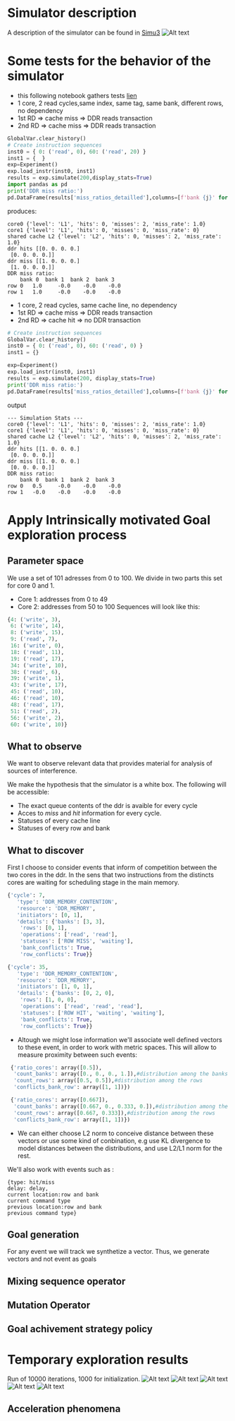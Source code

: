 # Simulator description
A description of the simulator can be found in [Simu3](https://github.com/Ludoviccccc/Simu3)
![Alt text](illustrations/simulator_new.png)
# Some tests for the behavior of the simulator

* this following notebook gathers tests [lien](test_simulator.ipynb)
* 1 core, 2 read cycles,same index, same tag, same bank, different rows, no dependency
* 1st RD => cache miss => DDR reads transaction 
* 2nd RD => cache miss => DDR reads transaction 
```python
GlobalVar.clear_history()
# Create instruction sequences
inst0 = { 0: ('read', 0), 60: ('read', 20) }
inst1 = {  }
exp=Experiment()
exp.load_instr(inst0, inst1)
results = exp.simulate(200,display_stats=True)
import pandas as pd
print('DDR miss ratio:')
pd.DataFrame(results['miss_ratios_detailled'],columns=[f'bank {j}' for j in range(4)],index = [f'row {j}' for j in range(2)])
```
produces:
```
core0 {'level': 'L1', 'hits': 0, 'misses': 2, 'miss_rate': 1.0}
core1 {'level': 'L1', 'hits': 0, 'misses': 0, 'miss_rate': 0}
shared cache L2 {'level': 'L2', 'hits': 0, 'misses': 2, 'miss_rate': 1.0}
ddr hits [[0. 0. 0. 0.]
 [0. 0. 0. 0.]]
ddr miss [[1. 0. 0. 0.]
 [1. 0. 0. 0.]]
DDR miss ratio:
	bank 0 	bank 1 	bank 2 	bank 3
row 0 	1.0 	-0.0 	-0.0 	-0.0
row 1 	1.0 	-0.0 	-0.0 	-0.0
```

* 1 core, 2 read cycles, same cache line, no dependency
* 1st RD => cache miss => DDR reads transaction 
* 2nd RD => cache hit => no DDR transaction
```python
# Create instruction sequences
GlobalVar.clear_history()
inst0 = { 0: ('read', 0), 60: ('read', 0) }
inst1 = {}

exp=Experiment()
exp.load_instr(inst0, inst1)
results = exp.simulate(200, display_stats=True)
print('DDR miss ratio:')
pd.DataFrame(results['miss_ratios_detailled'],columns=[f'bank {j}' for j in range(4)],index = [f'row {j}' for j in range(2)])
```
output
```
--- Simulation Stats ---
core0 {'level': 'L1', 'hits': 0, 'misses': 2, 'miss_rate': 1.0}
core1 {'level': 'L1', 'hits': 0, 'misses': 0, 'miss_rate': 0}
shared cache L2 {'level': 'L2', 'hits': 0, 'misses': 2, 'miss_rate': 1.0}
ddr hits [[1. 0. 0. 0.]
 [0. 0. 0. 0.]]
ddr miss [[1. 0. 0. 0.]
 [0. 0. 0. 0.]]
DDR miss ratio:
	bank 0 	bank 1 	bank 2 	bank 3
row 0 	0.5 	-0.0 	-0.0 	-0.0
row 1 	-0.0 	-0.0 	-0.0 	-0.0
```
# Apply Intrinsically motivated Goal exploration process
## Parameter space
We use a set of 101 adresses from 0 to 100. We divide in two parts this set for core 0 and 1.
* Core 1: addresses from 0 to 49
* Core 2: addresses from 50 to 100
Sequences will look like this:
```python
{4: ('write', 3),
 6: ('write', 14),
 8: ('write', 15),
 9: ('read', 7),
 16: ('write', 0),
 18: ('read', 11),
 19: ('read', 17),
 34: ('write', 10),
 38: ('read', 6),
 39: ('write', 1),
 43: ('write', 17),
 45: ('read', 10),
 46: ('read', 10),
 48: ('read', 17),
 51: ('read', 2),
 56: ('write', 2),
 60: ('write', 10)}
```
## What to observe
We want to observe relevant data that provides material for analysis of sources of interference.

We make the hypothesis that the simulator is a white box. The following will be accessible:
* The exact queue contents of the ddr is avaible for every cycle
* Acces to *miss* and *hit* information for every cycle.
* Statuses of every cache line
* Statuses of every row and bank 
## What to discover
First I choose to consider events that inform of competition between the two cores in the ddr. In the sens that two instructions from the distincts cores are waiting for scheduling stage in the main memory.
```python
{'cycle': 7,
   'type': 'DDR_MEMORY_CONTENTION',
   'resource': 'DDR_MEMORY',
   'initiators': [0, 1],
   'details': {'banks': [3, 3],
    'rows': [0, 1],
    'operations': ['read', 'read'],
    'statuses': ['ROW MISS', 'waiting'],
    'bank_conflicts': True,
    'row_conflicts': True}}

{'cycle': 35,
   'type': 'DDR_MEMORY_CONTENTION',
   'resource': 'DDR_MEMORY',
   'initiators': [1, 0, 1],
   'details': {'banks': [0, 2, 0],
    'rows': [1, 0, 0],
    'operations': ['read', 'read', 'read'],
    'statuses': ['ROW HIT', 'waiting', 'waiting'],
    'bank_conflicts': True,
    'row_conflicts': True}}
```
* Altough we might lose information we'll associate well defined vectors to these event, in order to work with metric spaces. This will allow to measure proximity between such events:
```python
 {'ratio_cores': array([0.5]),
  'count_banks': array([0., 0., 0., 1.]),#distribution among the banks
  'count_rows': array([0.5, 0.5]),#distribution among the rows
  'conflicts_bank_row': array([1, 1])})

 {'ratio_cores': array([0.667]),
  'count_banks': array([0.667, 0., 0.333, 0.]),#distribution among the banks
  'count_rows': array([0.667, 0.333]),#distribution among the rows
  'conflicts_bank_row': array([1, 1])})
```
* We can either choose L2 norm to conceive distance between these vectors or use some kind of conbination, e.g use KL divergence to model distances between the distributions, and use L2/L1 norm for the rest.



We'll also work with events such as :
```
{type: hit/miss 
delay: delay,
current location:row and bank 
current command type
previous location:row and bank 
previous command type}
```
## Goal generation
For any event we will track we synthetize a vector. Thus, we generate vectors and not event as goals
## Mixing sequence operator
## Mutation Operator
## Goal achivement strategy policy
# Temporary exploration results
Run of 10000 iterations, 1000 for initialization.
![Alt text](illustrations/diversity_bar_core0.png)
![Alt text](illustrations/diversity_bar_core1.png)
![Alt text](illustrations/miss_ratios_k_2_s_1_12.png)
![Alt text](illustrations/time_k_2_s_1_1.png)
![Alt text](illustrations/comparaison_iteration_ddr_miss_ratio.png)
## Acceleration phenomena
